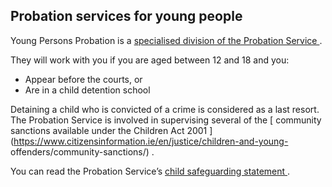 ##  Probation services for young people

Young Persons Probation is a [ specialised division of the Probation Service
](http://www.probation.ie/EN/PB/WebPages/WP16000038) .

They will work with you if you are aged between 12 and 18 and you:

  * Appear before the courts, or 
  * Are in a child detention school 

Detaining a child who is convicted of a crime is considered as a last resort.
The Probation Service is involved in supervising several of the [ community
sanctions available under the Children Act 2001
](https://www.citizensinformation.ie/en/justice/children-and-young-
offenders/community-sanctions/) .

You can read the Probation Service’s [ child safeguarding statement
](http://www.probation.ie/en/PB/Pages/WP18000028) .
